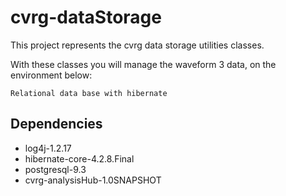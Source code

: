 cvrg-dataStorage
================
This project represents the cvrg data storage utilities classes.

With these classes you will manage the waveform 3 data, on the environment below:

	Relational data base with hibernate

## Dependencies

* log4j-1.2.17
* hibernate-core-4.2.8.Final
* postgresql-9.3
* cvrg-analysisHub-1.0SNAPSHOT
